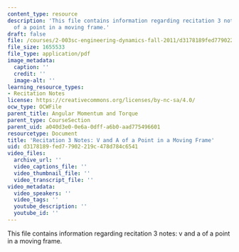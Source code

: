```yaml
---
content_type: resource
description: 'This file contains information regarding recitation 3 notes: v and a
  of a point in a moving frame.'
draft: false
file: /courses/2-003sc-engineering-dynamics-fall-2011/d3178189fed77902219c478d784c6541_MIT2_003SCF11_rec3notes.pdf
file_size: 1655533
file_type: application/pdf
image_metadata:
  caption: ''
  credit: ''
  image-alt: ''
learning_resource_types:
- Recitation Notes
license: https://creativecommons.org/licenses/by-nc-sa/4.0/
ocw_type: OCWFile
parent_title: Angular Momentum and Torque
parent_type: CourseSection
parent_uid: a040d3e0-0e6a-0dff-a6b0-aad775496601
resourcetype: Document
title: 'Recitation 3 Notes: V and A of a Point in a Moving Frame'
uid: d3178189-fed7-7902-219c-478d784c6541
video_files:
  archive_url: ''
  video_captions_file: ''
  video_thumbnail_file: ''
  video_transcript_file: ''
video_metadata:
  video_speakers: ''
  video_tags: ''
  youtube_description: ''
  youtube_id: ''
---
```

This file contains information regarding recitation 3 notes: v and a of a point in a moving frame.